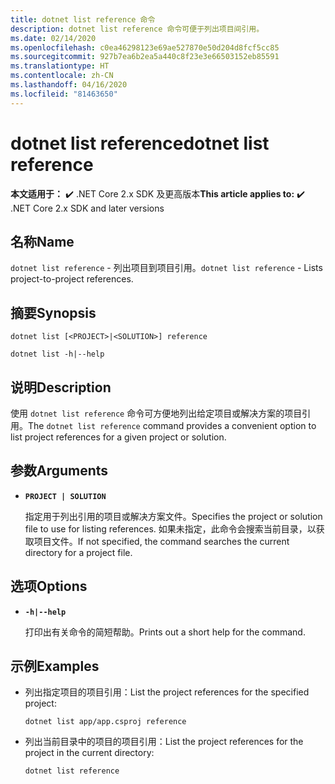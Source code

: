 ```yaml
---
title: dotnet list reference 命令
description: dotnet list reference 命令可便于列出项目间引用。
ms.date: 02/14/2020
ms.openlocfilehash: c0ea46298123e69ae527870e50d204d8fcf5cc85
ms.sourcegitcommit: 927b7ea6b2ea5a440c8f23e3e66503152eb85591
ms.translationtype: HT
ms.contentlocale: zh-CN
ms.lasthandoff: 04/16/2020
ms.locfileid: "81463650"
---
```

# <a name="dotnet-list-reference"></a><span data-ttu-id="8be5f-103">dotnet list reference</span><span class="sxs-lookup"><span data-stu-id="8be5f-103">dotnet list reference</span></span>

<span data-ttu-id="8be5f-104">**本文适用于：** ✔️ .NET Core 2.x SDK 及更高版本</span><span class="sxs-lookup"><span data-stu-id="8be5f-104">**This article applies to:** ✔️ .NET Core 2.x SDK and later versions</span></span>

## <a name="name"></a><span data-ttu-id="8be5f-105">名称</span><span class="sxs-lookup"><span data-stu-id="8be5f-105">Name</span></span>

<span data-ttu-id="8be5f-106">`dotnet list reference` - 列出项目到项目引用。</span><span class="sxs-lookup"><span data-stu-id="8be5f-106">`dotnet list reference` - Lists project-to-project references.</span></span>

## <a name="synopsis"></a><span data-ttu-id="8be5f-107">摘要</span><span class="sxs-lookup"><span data-stu-id="8be5f-107">Synopsis</span></span>

```dotnetcli
dotnet list [<PROJECT>|<SOLUTION>] reference

dotnet list -h|--help
```

## <a name="description"></a><span data-ttu-id="8be5f-108">说明</span><span class="sxs-lookup"><span data-stu-id="8be5f-108">Description</span></span>

<span data-ttu-id="8be5f-109">使用 `dotnet list reference` 命令可方便地列出给定项目或解决方案的项目引用。</span><span class="sxs-lookup"><span data-stu-id="8be5f-109">The `dotnet list reference` command provides a convenient option to list project references for a given project or solution.</span></span>

## <a name="arguments"></a><span data-ttu-id="8be5f-110">参数</span><span class="sxs-lookup"><span data-stu-id="8be5f-110">Arguments</span></span>

* **`PROJECT | SOLUTION`**

  <span data-ttu-id="8be5f-111">指定用于列出引用的项目或解决方案文件。</span><span class="sxs-lookup"><span data-stu-id="8be5f-111">Specifies the project or solution file to use for listing references.</span></span> <span data-ttu-id="8be5f-112">如果未指定，此命令会搜索当前目录，以获取项目文件。</span><span class="sxs-lookup"><span data-stu-id="8be5f-112">If not specified, the command searches the current directory for a project file.</span></span>

## <a name="options"></a><span data-ttu-id="8be5f-113">选项</span><span class="sxs-lookup"><span data-stu-id="8be5f-113">Options</span></span>

* **`-h|--help`**

  <span data-ttu-id="8be5f-114">打印出有关命令的简短帮助。</span><span class="sxs-lookup"><span data-stu-id="8be5f-114">Prints out a short help for the command.</span></span>

## <a name="examples"></a><span data-ttu-id="8be5f-115">示例</span><span class="sxs-lookup"><span data-stu-id="8be5f-115">Examples</span></span>

* <span data-ttu-id="8be5f-116">列出指定项目的项目引用：</span><span class="sxs-lookup"><span data-stu-id="8be5f-116">List the project references for the specified project:</span></span>

  ```dotnetcli
  dotnet list app/app.csproj reference
  ```

* <span data-ttu-id="8be5f-117">列出当前目录中的项目的项目引用：</span><span class="sxs-lookup"><span data-stu-id="8be5f-117">List the project references for the project in the current directory:</span></span>

  ```dotnetcli
  dotnet list reference
  ```
